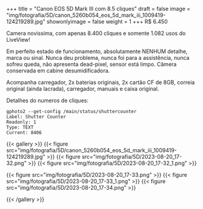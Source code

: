 +++
title = "Canon EOS 5D Mark III com 8.5 cliques"
draft = false
image = "img/fotografia/5D/canon_5260b054_eos_5d_mark_iii_1009419-124219289.jpg"
showonlyimage = false
weight = 1
+++
<span class="price">R$ 6.450</span>

Camera novissima, com apenas 8.400 cliques e somente 1.082 usos do LiveView!
<!--more-->

Em perfeito estado de funcionamento, absolutamente NENHUM detalhe, marca ou sinal. Nunca deu problema, nunca foi para a assistência, nunca sofreu queda, não apresenta dead-pixel, sensor está limpo. Câmera conservada em cabine desumidificadora.

Acompanha carregador, 2x baterias originais, 2x cartão CF de 8GB, correia original (ainda lacrada), carregador, manuais e caixa original.

Detalhes do numeros de cliques:

```
gphoto2 --get-config /main/status/shuttercounter 
Label: Shutter Counter 
Readonly: 1 
Type: TEXT 
Current: 8406
```

{{< gallery >}}
{{< figure src="img/fotografia/5D/canon_5260b054_eos_5d_mark_iii_1009419-124219289.jpg" >}}
{{< figure src="img/fotografia/5D/2023-08-20_17-32.png" >}}
{{< figure src="img/fotografia/5D/2023-08-20_17-32_1.png" >}}

{{< figure src="img/fotografia/5D/2023-08-20_17-33.png" >}}
{{< figure src="img/fotografia/5D/2023-08-20_17-33_1.png" >}}
{{< figure src="img/fotografia/5D/2023-08-20_17-34.png" >}}

{{< /gallery >}}